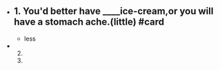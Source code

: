 - ## 1. You'd better have ____ice-cream,or you will have a stomach ache.(little) #card
	- less
- 2. 
  3.